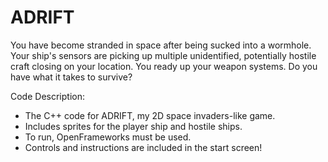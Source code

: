 # ADRIFT

You have become stranded in space after being sucked into a wormhole.
Your ship's sensors are picking up multiple unidentified, potentially hostile craft closing on your location.
You ready up your weapon systems.
Do you have what it takes to survive?

Code Description:
- The C++ code for ADRIFT, my 2D space invaders-like game.
- Includes sprites for the player ship and hostile ships.
- To run, OpenFrameworks must be used.
- Controls and instructions are included in the start screen!

